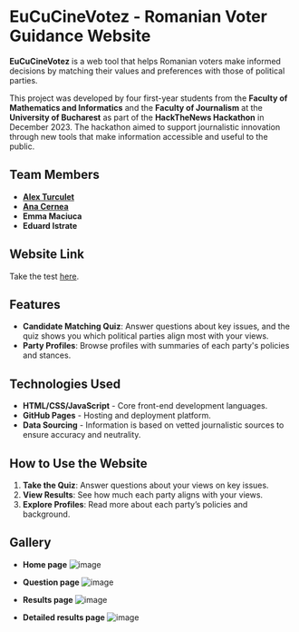 # EuCuCineVotez - Romanian Voter Guidance Website

**EuCuCineVotez** is a web tool that helps Romanian voters make informed decisions by matching their values and preferences with those of political parties.

This project was developed by four first-year students from the **Faculty of Mathematics and Informatics** and the **Faculty of Journalism** at the **University of Bucharest** as part of the **HackTheNews Hackathon** in December 2023. The hackathon aimed to support journalistic innovation through new tools that make information accessible and useful to the public.

## Team Members
- **[Alex Turculet](https://github.com/Androidus2)**
- **[Ana Cernea](https://github.com/anacernea)**
- **Emma Maciuca**
- **Eduard Istrate**

## Website Link
Take the test [here](https://androidus2.github.io/Unisoft/).

## Features

- **Candidate Matching Quiz**: Answer questions about key issues, and the quiz shows you which political parties align most with your views.
- **Party Profiles**: Browse profiles with summaries of each party's policies and stances.

## Technologies Used

- **HTML/CSS/JavaScript** - Core front-end development languages.
- **GitHub Pages** - Hosting and deployment platform.
- **Data Sourcing** - Information is based on vetted journalistic sources to ensure accuracy and neutrality.

## How to Use the Website

1. **Take the Quiz**: Answer questions about your views on key issues.
2. **View Results**: See how much each party aligns with your views.
3. **Explore Profiles**: Read more about each party’s policies and background.

## Gallery
- **Home page**
![image](https://github.com/user-attachments/assets/265b1c97-d9f2-42d4-8b64-fe2dec432867)

- **Question page**
![image](https://github.com/user-attachments/assets/daa0af1c-24dd-42db-a60f-c028e1490b5e)

- **Results page**
![image](https://github.com/user-attachments/assets/8f4bcc98-0eaa-44de-83b0-96731ddfe2a9)

- **Detailed results page**
![image](https://github.com/user-attachments/assets/d32069ce-f4d1-4290-b9db-774e78b06f27)


